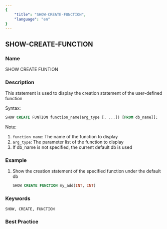 ```yaml
---
{
    "title": "SHOW-CREATE-FUNCTION",
    "language": "en"
}
---
```


<!--
Licensed to the Apache Software Foundation (ASF) under one
or more contributor license agreements.  See the NOTICE file
distributed with this work for additional information
regarding copyright ownership.  The ASF licenses this file
to you under the Apache License, Version 2.0 (the
"License"); you may not use this file except in compliance
with the License.  You may obtain a copy of the License at

  http://www.apache.org/licenses/LICENSE-2.0

Unless required by applicable law or agreed to in writing,
software distributed under the License is distributed on an
"AS IS" BASIS, WITHOUT WARRANTIES OR CONDITIONS OF ANY
KIND, either express or implied.  See the License for the
specific language governing permissions and limitations
under the License.
-->

## SHOW-CREATE-FUNCTION

### Name

SHOW CREATE FUNTION

### Description

This statement is used to display the creation statement of the user-defined function

Syntax:

```sql
SHOW CREATE FUNTION function_name(arg_type [, ...]) [FROM db_name]];
````

Note:

1. `function_name`: The name of the function to display
2. `arg_type`: The parameter list of the function to display
3. If db_name is not specified, the current default db is used

### Example

1. Show the creation statement of the specified function under the default db

    ```sql
    SHOW CREATE FUNCTION my_add(INT, INT)
    ````

### Keywords

    SHOW, CREATE, FUNCTION

### Best Practice

